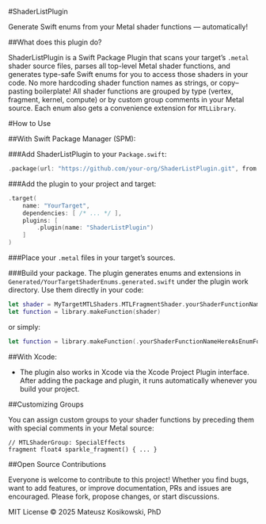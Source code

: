 #ShaderListPlugin

Generate Swift enums from your Metal shader functions — automatically!

##What does this plugin do?

ShaderListPlugin is a Swift Package Plugin that scans your target’s `.metal` shader source files, parses all top-level Metal shader functions, and generates type-safe Swift enums for you to access those shaders in your code. No more hardcoding shader function names as strings, or copy–pasting boilerplate! All shader functions are grouped by type (vertex, fragment, kernel, compute) or by custom group comments in your Metal source. Each enum also gets a convenience extension for `MTLLibrary`.

#How to Use

##With Swift Package Manager (SPM):

###Add ShaderListPlugin to your `Package.swift`:

```swift
.package(url: "https://github.com/your-org/ShaderListPlugin.git", from: "1.0.0")
```

###Add the plugin to your project and target:

```swift
.target(
    name: "YourTarget",
    dependencies: [ /* ... */ ],
    plugins: [
        .plugin(name: "ShaderListPlugin")
    ]
)
```

###Place your `.metal` files in your target’s sources.

###Build your package. The plugin generates enums and extensions in `Generated/YourTargetShaderEnums.generated.swift` under the plugin work directory. Use them directly in your code:

```swift
let shader = MyTargetMTLShaders.MTLFragmentShader.yourShaderFunctionNameHereAsEnumForTypeSafety
let function = library.makeFunction(shader)
```
or simply: 
```swift
let function = library.makeFunction(.yourShaderFunctionNameHereAsEnumForTypeSafety)
```

##With Xcode:

 - The plugin also works in Xcode via the Xcode Project Plugin interface. After adding the package and plugin, it runs automatically whenever you build your project.

##Customizing Groups

You can assign custom groups to your shader functions by preceding them with special comments in your Metal source:

```metal
// MTLShaderGroup: SpecialEffects
fragment float4 sparkle_fragment() { ... }
```

##Open Source Contributions

Everyone is welcome to contribute to this project! Whether you find bugs, want to add features, or improve documentation, PRs and issues are encouraged. Please fork, propose changes, or start discussions.

MIT License © 2025 Mateusz Kosikowski, PhD
